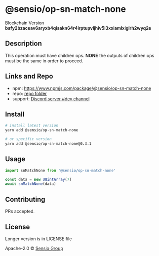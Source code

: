 # @sensio/op-sn-match-none

Blockchain Version **bafy2bzaceav6aryxb4qisakn64r4irptupvljhiv5l3xxiamlxiglrh2wyq2e**

## Description

This operation must have children ops. **NONE** the outputs of children ops must be the same in order to proceed.

## Links and Repo

- npm: https://www.npmjs.com/package/@sensio/op-sn-match-none
- repo: [repo folder](https://gitlab.com/sensio_group/network-js/-/tree/master/operations/snMatchNone)
- support: [Discord server #dev channel](https://discord.gg/RQ9g29y)

## Install

```sh
# install latest version
yarn add @sensio/op-sn-match-none

# or specific version
yarn add @sensio/op-sn-match-none@0.3.1
```

## Usage

```ts
import snMatchNone from '@sensio/op-sn-match-none'

const data = new U8intArray(7)
await snMatchNone(data)
```

## Contributing

PRs accepted.

## License

Longer version is in LICENSE file

Apache-2.0 © [Sensio Group](https://sensio.group)
